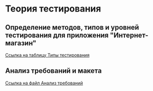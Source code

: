 # Теория тестирования

## Определение методов, типов и уровней тестирования для приложения "Интернет-магазин"

[Ссылка на таблицу Типы тестирования](https://docs.google.com/spreadsheets/d/1AlKlULwVwiPHHbQs0QndUujpuSNi44YCbsZLHIofoA8/edit?gid=0#gid=0)

## Анализ требований и макета

[Ссылка на файл Анализ требований](https://docs.google.com/spreadsheets/d/18q3CwDtpYdr9927m4W9AODFNH9jVGkbcWxuwZMH5Vbk/edit?gid=0#gid=0)
